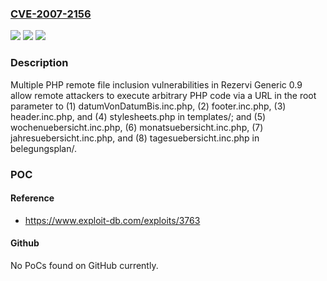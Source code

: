 ### [CVE-2007-2156](https://cve.mitre.org/cgi-bin/cvename.cgi?name=CVE-2007-2156)
![](https://img.shields.io/static/v1?label=Product&message=n%2Fa&color=blue)
![](https://img.shields.io/static/v1?label=Version&message=n%2Fa&color=blue)
![](https://img.shields.io/static/v1?label=Vulnerability&message=n%2Fa&color=brighgreen)

### Description

Multiple PHP remote file inclusion vulnerabilities in Rezervi Generic 0.9 allow remote attackers to execute arbitrary PHP code via a URL in the root parameter to (1) datumVonDatumBis.inc.php, (2) footer.inc.php, (3) header.inc.php, and (4) stylesheets.php in templates/; and (5) wochenuebersicht.inc.php, (6) monatsuebersicht.inc.php, (7) jahresuebersicht.inc.php, and (8) tagesuebersicht.inc.php in belegungsplan/.

### POC

#### Reference
- https://www.exploit-db.com/exploits/3763

#### Github
No PoCs found on GitHub currently.

